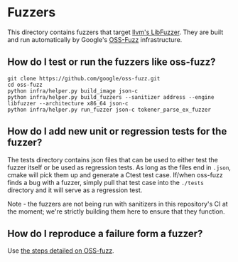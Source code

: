 # Fuzzers

This directory contains fuzzers that
target [llvm's LibFuzzer](https://llvm.org/docs/LibFuzzer.html). They are built
and run automatically by
Google's [OSS-Fuzz](https://github.com/google/oss-fuzz/) infrastructure.

## How do I test or run the fuzzers like oss-fuzz?

```
git clone https://github.com/google/oss-fuzz.git
cd oss-fuzz
python infra/helper.py build_image json-c
python infra/helper.py build_fuzzers --sanitizer address --engine libfuzzer --architecture x86_64 json-c
python infra/helper.py run_fuzzer json-c tokener_parse_ex_fuzzer
```

## How do I add new unit or regression tests for the fuzzer?

The tests directory contains json files that can be used to either test the fuzzer itself or be used as regression tests. As long as the files end in `.json`, cmake will pick them up and generate a Ctest test case. If/when oss-fuzz finds a bug with a fuzzer, simply pull that test case into the `./tests` directory and it will serve as a regression test.

Note - the fuzzers are not being run with sanitizers in this repository's CI at the moment; we're strictly building them here to ensure that they function.

## How do I reproduce a failure form a fuzzer?

Use [the steps detailed on OSS-fuzz](https://google.github.io/oss-fuzz/advanced-topics/reproducing/).
